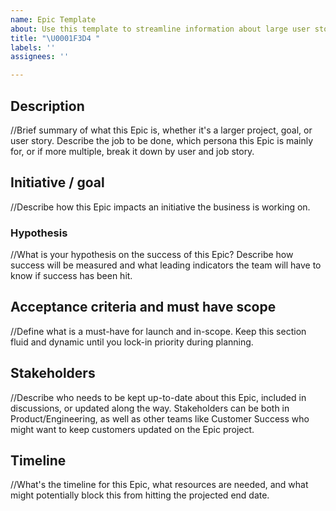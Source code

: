 ```yaml
---
name: Epic Template
about: Use this template to streamline information about large user stories
title: "\U0001F3D4 "
labels: ''
assignees: ''

---
```


## Description
//Brief summary of what this Epic is, whether it's a larger project, goal, or user story. Describe the job to be done, which persona this Epic is mainly for, or if more multiple, break it down by user and job story.

## Initiative / goal
//Describe how this Epic impacts an initiative the business is working on.

### Hypothesis
//What is your hypothesis on the success of this Epic? Describe how success will be measured and what leading indicators the team will have to know if success has been hit.

## Acceptance criteria and must have scope
//Define what is a must-have for launch and in-scope. Keep this section fluid and dynamic until you lock-in priority during planning.

## Stakeholders
//Describe who needs to be kept up-to-date about this Epic, included in discussions, or updated along the way. Stakeholders can be both in Product/Engineering, as well as other teams like Customer Success who might want to keep customers updated on the Epic project.

## Timeline
//What's the timeline for this Epic, what resources are needed, and what might potentially block this from hitting the projected end date.
